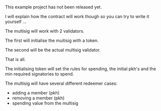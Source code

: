 This example project has not been released yet.

I will explain how the contract will work though so you can try to write it yourself ...

The multisig will work with 2 validators.

The first will initialise the muitisig with a token.

The second will be the actual multisig validator.

That is all.

The initialising token will set the rules for spending, the initial pkh's and the min required signatories to spend.

The multisig will have several different redeemer cases:
- adding a member (pkh)
- removing a member (pkh)
- spending value from the multisig